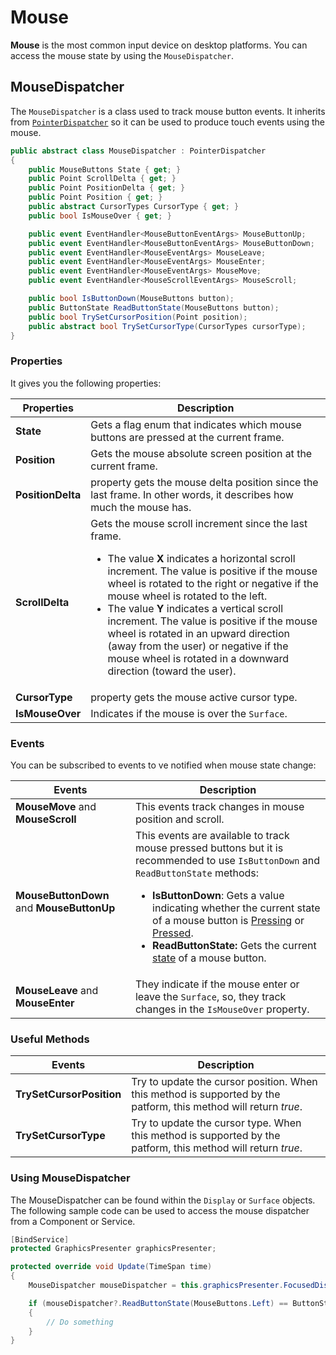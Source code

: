# Mouse

**Mouse** is the most common input device on desktop platforms. You can access the mouse state by using the `MouseDispatcher`.

## MouseDispatcher

The `MouseDispatcher` is a class used to track mouse button events. It inherits from [`PointerDispatcher`](touch.md) so it can be used to produce touch events using the mouse.

```csharp
public abstract class MouseDispatcher : PointerDispatcher
{
    public MouseButtons State { get; }
    public Point ScrollDelta { get; }
    public Point PositionDelta { get; }
    public Point Position { get; }
    public abstract CursorTypes CursorType { get; }
    public bool IsMouseOver { get; }

    public event EventHandler<MouseButtonEventArgs> MouseButtonUp;
    public event EventHandler<MouseButtonEventArgs> MouseButtonDown;
    public event EventHandler<MouseEventArgs> MouseLeave;
    public event EventHandler<MouseEventArgs> MouseEnter;
    public event EventHandler<MouseEventArgs> MouseMove;
    public event EventHandler<MouseScrollEventArgs> MouseScroll;

    public bool IsButtonDown(MouseButtons button);
    public ButtonState ReadButtonState(MouseButtons button);
    public bool TrySetCursorPosition(Point position);
    public abstract bool TrySetCursorType(CursorTypes cursorType);
}
```

### Properties

It gives you the following properties:

| Properties | Description |
| --- | --- |
| **State** | Gets a flag enum that indicates which mouse buttons are pressed at the current frame.|
| **Position** | Gets the mouse absolute screen position at the current frame. |
| **PositionDelta** | property gets the mouse delta position since the last frame. In other words, it describes how much the mouse has. | 
| **ScrollDelta** | Gets the mouse scroll increment since the last frame. <ul><li>The value **X** indicates a horizontal scroll increment. The value is positive if the mouse wheel is rotated to the right or negative if the mouse wheel is rotated to the left.</li><li>The value **Y** indicates a vertical scroll increment. The value is positive if the mouse wheel is rotated in an upward direction (away from the user) or negative if the mouse wheel is rotated in a downward direction (toward the user).</li></ul>|
| **CursorType** |  property gets the mouse active cursor type. |
| **IsMouseOver** | Indicates if the mouse is over the `Surface`. |

### Events

You can be subscribed to events to ve notified when mouse state change:

| Events | Description |
| --- | --- |
|  **MouseMove** and **MouseScroll** | This events track changes in mouse position and scroll. |
| **MouseButtonDown**  and **MouseButtonUp** | This events are available to track mouse pressed buttons but it is recommended to use `IsButtonDown` and `ReadButtonState` methods: <ul><li>**IsButtonDown**: Gets a value indicating whether the current state of a mouse button is [Pressing](button_states.md) or [Pressed](button_states.md).</li><li>**ReadButtonState:** Gets the current [state](button_states.md) of a mouse button.</li></ul> |
| **MouseLeave** and **MouseEnter** | They indicate if the mouse enter or leave the `Surface`, so, they track changes in the `IsMouseOver` property. |

### Useful Methods

| Events | Description |
| --- | --- |
| **TrySetCursorPosition** | Try to update the cursor position. When this method is supported by the patform, this method will return *true*. |
| **TrySetCursorType** | Try to update the cursor type. When this method is supported by the patform, this method will return *true*. |

### Using MouseDispatcher

The MouseDispatcher can be found within the `Display` or `Surface` objects. The following sample code can be used to access the mouse dispatcher from a Component or Service.

```csharp
[BindService]
protected GraphicsPresenter graphicsPresenter;

protected override void Update(TimeSpan time)
{
    MouseDispatcher mouseDispatcher = this.graphicsPresenter.FocusedDisplay?.MouseDispatcher;

    if (mouseDispatcher?.ReadButtonState(MouseButtons.Left) == ButtonState.Pressing)
    {
        // Do something
    }
}
```